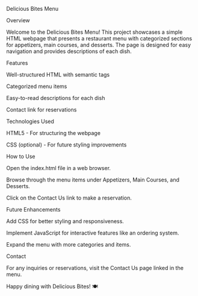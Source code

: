 Delicious Bites Menu

Overview

Welcome to the Delicious Bites Menu! This project showcases a simple HTML webpage that presents a restaurant menu with categorized sections for appetizers, main courses, and desserts. The page is designed for easy navigation and provides descriptions of each dish.

Features

Well-structured HTML with semantic tags

Categorized menu items

Easy-to-read descriptions for each dish

Contact link for reservations

Technologies Used

HTML5 - For structuring the webpage

CSS (optional) - For future styling improvements

How to Use

Open the index.html file in a web browser.

Browse through the menu items under Appetizers, Main Courses, and Desserts.

Click on the Contact Us link to make a reservation.

Future Enhancements

Add CSS for better styling and responsiveness.

Implement JavaScript for interactive features like an ordering system.

Expand the menu with more categories and items.

Contact

For any inquiries or reservations, visit the Contact Us page linked in the menu.

Happy dining with Delicious Bites! 🍽️

